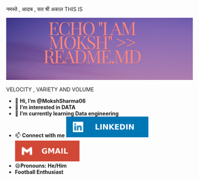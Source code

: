 नमस्ते , आदाब , सत श्री अकाल
THIS IS 

![banner](https://github.com/MokshSharma06/MokshSharma06/blob/main/design.png?raw=true)

VELOCITY , VARIETY AND VOLUME 

- 👋 **Hi, I’m @MokshSharma06**
- 👀 **I’m interested in DATA**
- 🌱 **I’m currently learning Data engineering**
- 📫 **Connect with me** [![LinkedIn Profile](https://raw.githubusercontent.com/MokshSharma06/MokshSharma06/cfe6579ca945e4f27fea8a68955f10035b465b52/LINKEDIN.svg)](https://linkedin.com/in/moksh-sharma-dec2001)
                         [![GMAIL Profile](https://raw.githubusercontent.com/MokshSharma06/MokshSharma06/cfe6579ca945e4f27fea8a68955f10035b465b52/GMAIL.svg)](mailto:mokshsharma06@gmail.com)
- 😄**Pronouns: He/Him**
- **Football Enthusiast**

